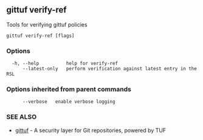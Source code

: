 ## gittuf verify-ref

Tools for verifying gittuf policies

```
gittuf verify-ref [flags]
```

### Options

```
  -h, --help          help for verify-ref
      --latest-only   perform verification against latest entry in the RSL
```

### Options inherited from parent commands

```
      --verbose   enable verbose logging
```

### SEE ALSO

* [gittuf](gittuf.md)	 - A security layer for Git repositories, powered by TUF

